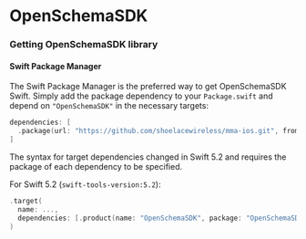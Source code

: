# OpenSchemaSDK

### Getting OpenSchemaSDK library

#### Swift Package Manager

The Swift Package Manager is the preferred way to get OpenSchemaSDK Swift. Simply add the
package dependency to your `Package.swift` and depend on `"OpenSchemaSDK"` in the
necessary targets:

```swift
dependencies: [
  .package(url: "https://github.com/shoelacewireless/mma-ios.git", from: "x.x.x")
]
```

The syntax for target dependencies changed in Swift 5.2 and requires the package
of each dependency to be specified.

For Swift 5.2 (`swift-tools-version:5.2`):

```swift
.target(
  name: ...,
  dependencies: [.product(name: "OpenSchemaSDK", package: "OpenSchemaSDK")]
)
```
